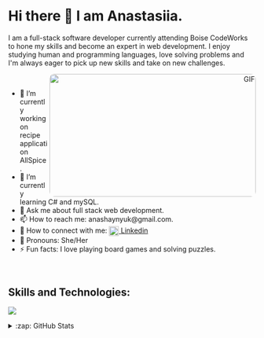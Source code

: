 <h1> Hi there 👋 I am Anastasiia. </h1>

<p>I am a full-stack software developer currently attending Boise CodeWorks to hone my skills and become an expert in web development. I enjoy studying human and programming languages, love solving problems and I'm always eager to pick up new skills and take on new challenges.</p>

<div>
 <div style="border-radius: 10px" align="right">
<img style="border-radius: 10px" align="right" alt="GIF" src="https://cdn.dribbble.com/users/876183/screenshots/4178051/media/7be714caa2c3e63f17b71ab7c6aab4a8.gif" width="420" height="250" />
 </div>

<div align="left">
 </br>
<ul>
 <li>🔭 I’m currently working on recipe application AllSpice.</li>
 <li>🌱 I’m currently learning C# and mySQL.</li>
<li>💬 Ask me about full stack web development.</li>
<li>📫 How to reach me: anashaynyuk@gmail.com.</li>
<li>📱 How to connect with me: <a align="center" href="https://www.linkedin.com/in/anastasiia-shaynyuk/"><img align="center" src="https://cdn.jsdelivr.net/gh/devicons/devicon/icons/linkedin/linkedin-original.svg" alt="me in linkedin" height="auto" width="20"/> Linkedin</a></li>
<li>🌳 Pronouns: She/Her</li>
<li>⚡ Fun facts: I love playing board games and solving puzzles.</li>
 </ul>
 </div>
 </div>
<br/>


## Skills and Technologies:

<p>
    <img src="https://skillicons.dev/icons?i=html,css,bootstrap,sass,vscode,js,vue,mongodb,nodejs,postman,cs,mysql" />
</p>


<details>
  <summary>:zap: GitHub Stats</summary>
<div>
 <picture align="left">
<source
  srcset="https://github-readme-stats.vercel.app/api?username=anastasiiashaynyuk&layout=compact&show_icons=true&theme=buefy&hide=prs,issues"
  media="(prefers-color-scheme: dark)"
/>
<source
  srcset="https://github-readme-stats.vercel.app/api?username=anastasiiashaynyuk&layout=compact&show_icons=true&theme=buefy&hide=prs,issues"
  media="(prefers-color-scheme: light), (prefers-color-scheme: no-preference)"
/>
<img src="https://github-readme-stats.vercel.app/api?username=anastasiiashaynyuk&layout=compact&show_icons=true&theme=buefy&hide=prs,issues" />
</picture>
<span>&nbsp;</span>
  <picture align="right">
<source
  srcset="https://github-readme-stats.vercel.app/api/top-langs/?username=anastasiiashaynyuk&layout=compact&theme=buefy"
  media="(prefers-color-scheme: dark)"
/>
<source
  srcset="https://github-readme-stats.vercel.app/api/top-langs/?username=anastasiiashaynyuk&layout=compact&theme=buefy"
  media="(prefers-color-scheme: light), (prefers-color-scheme: no-preference)"
/>
<img src="https://github-readme-stats.vercel.app/api/top-langs/?username=anastasiiashaynyuk&layout=compact&theme=buefy" />
</picture>
 
 </div>
 </details>





